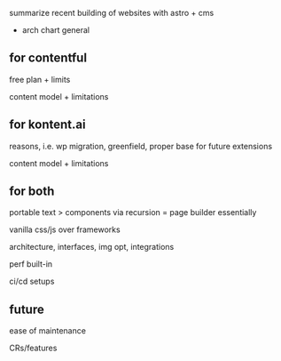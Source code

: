 summarize recent building of websites with astro + cms

+ arch chart general

## for contentful

free plan + limits

content model + limitations

## for kontent.ai

reasons, i.e. wp migration, greenfield, proper base for future extensions

content model + limitations

## for both

portable text > components via recursion = page builder essentially

vanilla css/js over frameworks

architecture, interfaces, img opt, integrations

perf built-in

ci/cd setups

## future

ease of maintenance

CRs/features
